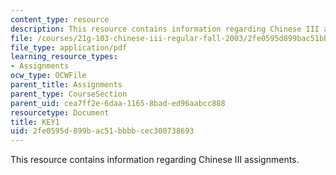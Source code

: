 ```yaml
---
content_type: resource
description: This resource contains information regarding Chinese III assignments.
file: /courses/21g-103-chinese-iii-regular-fall-2003/2fe0595d899bac51bbbbcec300738693_MIT21G_103F03_L51103.pdf
file_type: application/pdf
learning_resource_types:
- Assignments
ocw_type: OCWFile
parent_title: Assignments
parent_type: CourseSection
parent_uid: cea7ff2e-6daa-1165-8bad-ed96aabcc888
resourcetype: Document
title: KEY1
uid: 2fe0595d-899b-ac51-bbbb-cec300738693
---
```

This resource contains information regarding Chinese III assignments.

